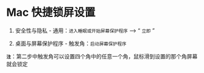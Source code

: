 # Mac 快捷锁屏设置

1. 安全性与隐私 - 通用：`进入睡眠或开始屏幕保护程序` --> “ `立即` ”

2. 桌面与屏幕保护程序 - 触发角：`启动屏幕保护程序`

**`注`**：第二步中触发角可以设置四个角中的任意一个角，鼠标滑到设置的那个角屏幕就会锁定
